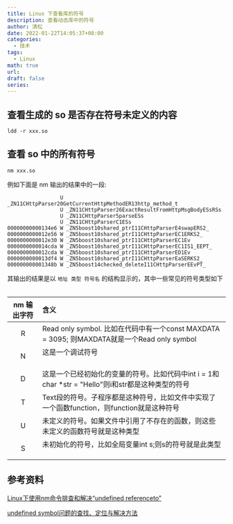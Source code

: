 ```yaml
---
title: Linux 下查看库的符号
description: 查看动态库中的符号
author: 清松
date: 2022-01-22T14:05:37+08:00
categories:
  - 技术
tags:
  - Linux
math: true
url: 
draft: false
series:
---
```

## 查看生成的 so 是否存在符号未定义的内容
``` shell
ldd -r xxx.so
```
## 查看 so 中的所有符号
``` shell
nm xxx.so
```

例如下面是 nm 输出的结果中的一段:  
```
                 U _ZN11CHttpParser20GetCurrentHttpMethodER13http_method_t
                 U _ZN11CHttpParser26ExactResultFromHttpMsgBodyESsRSs
                 U _ZN11CHttpParser5parseESs
                 U _ZN11CHttpParserC1ESs
00000000000134e6 W _ZN5boost10shared_ptrI11CHttpParserE4swapERS2_
0000000000012e56 W _ZN5boost10shared_ptrI11CHttpParserEC1ERKS2_
0000000000012e30 W _ZN5boost10shared_ptrI11CHttpParserEC1Ev
0000000000014cda W _ZN5boost10shared_ptrI11CHttpParserEC1IS1_EEPT_
0000000000012cda W _ZN5boost10shared_ptrI11CHttpParserED1Ev
0000000000013df4 W _ZN5boost10shared_ptrI11CHttpParserEaSERKS2_
000000000001348b W _ZN5boost14checked_deleteI11CHttpParserEEvPT_
```
其输出的结果是以 `地址 类型 符号名` 的结构显示的，其中一些常见的符号类型如下  

| nm 输出字符 | 含义 |
|:-:|:-----------------------------------------------------------------------------------------------|
| R | Read only symbol. 比如在代码中有一个const MAXDATA = 3095; 则MAXDATA就是一个Read only symbol      |
| N | 这是一个调试符号                                                                                |
| D | 这是一个已经初始化的变量的符号。比如代码中int i = 1和char \*str = "Hello"则i和str都是这种类型的符号|
| T | Text段的符号。子程序都是这种符号，比如文件中实现了一个函数function，则function就是这种符号         |
| U | 未定义的符号。如果文件中引用了不存在的函数，则这些未定义的函数符号就是这种类型                      |
| S | 未初始化的符号，比如全局变量int s;则s的符号就是此类型                                             |

  

## 参考资料

  

[Linux下使用nm命令排查和解决“undefined referenceto”](https://blog.csdn.net/acs713/article/details/13505931)  

[undefined symbol问题的查找、定位与解决方法](https://blog.csdn.net/buknow/article/details/96130049)